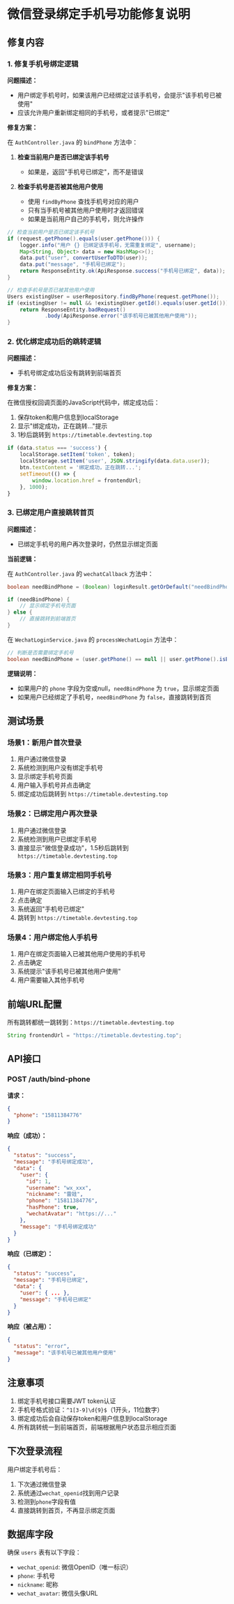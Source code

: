 # 微信登录绑定手机号功能修复说明

## 修复内容

### 1. 修复手机号绑定逻辑

**问题描述：**
- 用户绑定手机号时，如果该用户已经绑定过该手机号，会提示"该手机号已被使用"
- 应该允许用户重新绑定相同的手机号，或者提示"已绑定"

**修复方案：**

在 `AuthController.java` 的 `bindPhone` 方法中：

1. **检查当前用户是否已绑定该手机号**
   - 如果是，返回"手机号已绑定"，而不是错误
   
2. **检查手机号是否被其他用户使用**
   - 使用 `findByPhone` 查找手机号对应的用户
   - 只有当手机号被其他用户使用时才返回错误
   - 如果是当前用户自己的手机号，则允许操作

```java
// 检查当前用户是否已绑定该手机号
if (request.getPhone().equals(user.getPhone())) {
    logger.info("用户 {} 已绑定该手机号，无需重复绑定", username);
    Map<String, Object> data = new HashMap<>();
    data.put("user", convertUserToDTO(user));
    data.put("message", "手机号已绑定");
    return ResponseEntity.ok(ApiResponse.success("手机号已绑定", data));
}

// 检查手机号是否已被其他用户使用
Users existingUser = userRepository.findByPhone(request.getPhone());
if (existingUser != null && !existingUser.getId().equals(user.getId())) {
    return ResponseEntity.badRequest()
            .body(ApiResponse.error("该手机号已被其他用户使用"));
}
```

### 2. 优化绑定成功后的跳转逻辑

**问题描述：**
- 手机号绑定成功后没有跳转到前端首页

**修复方案：**

在微信授权回调页面的JavaScript代码中，绑定成功后：

1. 保存token和用户信息到localStorage
2. 显示"绑定成功，正在跳转..."提示
3. 1秒后跳转到 `https://timetable.devtesting.top`

```javascript
if (data.status === 'success') {
    localStorage.setItem('token', token);
    localStorage.setItem('user', JSON.stringify(data.data.user));
    btn.textContent = '绑定成功，正在跳转...';
    setTimeout(() => {
        window.location.href = frontendUrl;
    }, 1000);
}
```

### 3. 已绑定用户直接跳转首页

**问题描述：**
- 已绑定手机号的用户再次登录时，仍然显示绑定页面

**当前逻辑：**

在 `AuthController.java` 的 `wechatCallback` 方法中：

```java
boolean needBindPhone = (Boolean) loginResult.getOrDefault("needBindPhone", false);

if (needBindPhone) {
    // 显示绑定手机号页面
} else {
    // 直接跳转到前端首页
}
```

在 `WechatLoginService.java` 的 `processWechatLogin` 方法中：

```java
// 判断是否需要绑定手机号
boolean needBindPhone = (user.getPhone() == null || user.getPhone().isEmpty());
```

**逻辑说明：**
- 如果用户的 `phone` 字段为空或null，`needBindPhone` 为 `true`，显示绑定页面
- 如果用户已经绑定了手机号，`needBindPhone` 为 `false`，直接跳转到首页

## 测试场景

### 场景1：新用户首次登录
1. 用户通过微信登录
2. 系统检测到用户没有绑定手机号
3. 显示绑定手机号页面
4. 用户输入手机号并点击确定
5. 绑定成功后跳转到 `https://timetable.devtesting.top`

### 场景2：已绑定用户再次登录
1. 用户通过微信登录
2. 系统检测到用户已绑定手机号
3. 直接显示"微信登录成功"，1.5秒后跳转到 `https://timetable.devtesting.top`

### 场景3：用户重复绑定相同手机号
1. 用户在绑定页面输入已绑定的手机号
2. 点击确定
3. 系统返回"手机号已绑定"
4. 跳转到 `https://timetable.devtesting.top`

### 场景4：用户绑定他人手机号
1. 用户在绑定页面输入已被其他用户使用的手机号
2. 点击确定
3. 系统提示"该手机号已被其他用户使用"
4. 用户需要输入其他手机号

## 前端URL配置

所有跳转都统一跳转到：`https://timetable.devtesting.top`

```java
String frontendUrl = "https://timetable.devtesting.top";
```

## API接口

### POST /auth/bind-phone

**请求：**
```json
{
  "phone": "15811384776"
}
```

**响应（成功）：**
```json
{
  "status": "success",
  "message": "手机号绑定成功",
  "data": {
    "user": {
      "id": 1,
      "username": "wx_xxx",
      "nickname": "雷娃",
      "phone": "15811384776",
      "hasPhone": true,
      "wechatAvatar": "https://..."
    },
    "message": "手机号绑定成功"
  }
}
```

**响应（已绑定）：**
```json
{
  "status": "success",
  "message": "手机号已绑定",
  "data": {
    "user": { ... },
    "message": "手机号已绑定"
  }
}
```

**响应（被占用）：**
```json
{
  "status": "error",
  "message": "该手机号已被其他用户使用"
}
```

## 注意事项

1. 绑定手机号接口需要JWT token认证
2. 手机号格式验证：`^1[3-9]\d{9}$`（1开头，11位数字）
3. 绑定成功后会自动保存token和用户信息到localStorage
4. 所有跳转统一到前端首页，前端根据用户状态显示相应页面

## 下次登录流程

用户绑定手机号后：
1. 下次通过微信登录
2. 系统通过`wechat_openid`找到用户记录
3. 检测到`phone`字段有值
4. 直接跳转到首页，不再显示绑定页面

## 数据库字段

确保 `users` 表有以下字段：
- `wechat_openid`: 微信OpenID（唯一标识）
- `phone`: 手机号
- `nickname`: 昵称
- `wechat_avatar`: 微信头像URL

